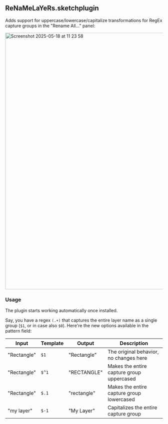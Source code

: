 ## ReNaMeLaYeRs.sketchplugin

Adds support for uppercase/lowercase/capitalize transformations for RegEx capture groups in the "Rename All..." panel:

<img width="818" alt="Screenshot 2025-05-18 at 11 23 58" src="https://github.com/user-attachments/assets/cb9b684d-9e65-4677-add1-d6d4d273d1f5" />

### Usage

The plugin starts working automatically once installed.

Say, you have a regex `(.+)` that captures the entire layer name as a single group (`$1`, or in case also `$0`). Here're the new options available in the pattern field:

| Input | Template | Output | Description
| --- | --- | --- | --- |
| "Rectangle" | `$1` | "Rectangle" | The original behavior, no changes here
| "Rectangle" | `$^1` | "RECTANGLE" | Makes the entire capture group uppercased
| "Rectangle" | `$.1` | "rectangle" | Makes the entire capture group lowercased
| "my layer" | `$-1` | "My Layer" | Capitalizes the entire capture group
